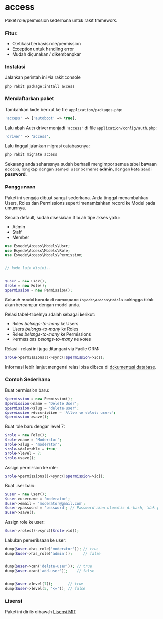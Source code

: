# access

Paket role/permission sederhana untuk rakit framework.


### Fitur:

  - Otetikasi berbasis role/permission
  - Exception untuk handling error
  - Mudah digunakan / dikembangkan


### Instalasi

Jalankan perintah ini via rakit console:

```bash
php rakit package:install access
```

### Mendaftarkan paket

Tambahkan kode berikut ke file `application/packages.php`:

```php
'access' => ['autoboot' => true],
```

Lalu ubah Auth driver menjadi `'access'` di file `application/config/auth.php`:
```php
'driver' => 'access',
```

Lalu tinggal jalankan migrasi databasenya:

```bash
php rakit migrate access
```

Sekarang anda seharusnya sudah berhasil mengimpor semua tabel bawaan access,
lengkap dengan sampel user bernama **admin**, dengan kata sandi **password**.


### Penggunaan

Paket ini sengaja dibuat sangat sederhana. Anda tinggal menambahkan
Users, Roles dan Permissions seperti menambahkan record ke Model pada umumnya.

Secara default, sudah disesiakan 3 buah tipe akses yaitu:
  - Admin
  - Staff
  - Member

```php
use Esyede\Access\Models\User;
use Esyede\Access\Models\Role;
use Esyede\Access\Models\Permission;


// kode lain disini..


$user = new User();
$role = new Role();
$permission = new Permission();
```

Seluruh model berada di namespace `Esyede\Access\Models` sehingga
tidak akan bercampur dengan model anda.



Relasi tabel-tabelnya adalah sebagai berikut:

  - Roles _belongs-to-many_ ke Users
  - Users _belongs-to-many_ ke Roles
  - Roles _belongs-to-many_ ke Permissions
  - Permissions _belongs-to-many_ ke Roles

Relasi - relasi ini juga ditangani via Facile ORM:

```php
$role->permissions()->sync([$permission->id]);
```


Informasi lebih lanjut mengenai relasi bisa dibaca
di [dokumentasi database](https://rakit.esyede.my.id/docs/database/facile).



### Contoh Sederhana

Buat permission baru:

```php
$permission = new Permission();
$permission->name = 'Delete User';
$permission->slug = 'delete-user';
$permission->description = 'Allow to delete users';
$permission->save();
```

Buat role baru dengan level 7:

```php
$role = new Role();
$role->name = 'Moderator';
$role->slug = 'moderator';
$role->deletable = true;
$role->level = 7;
$role->save();
```


Assign permission ke role:

```php
$role->permissions()->sync([$permission->id]);
```


Buat user baru:

```php
$user = new User();
$user->username = 'moderator';
$user->email = 'moderator@gmail.com';
$user->password = 'password'; // Password akan otomatis di-hash, tdak perlu hash manual.
$user->save();
```


Assign role ke user:

```php
$user->roles()->sync([$role->id]);
```


Lakukan pemeriksaan ke user:

```php
dump($user->has_role('moderator')); // true
dump($user->has_role('admin'));     // false


dump($user->can('delete-user')); // true
dump($user->can('add-user'));    // false


dump($user->level(7));       // true
dump($user->level(5, '<=')); // false
```


### Lisensi
Paket ini dirilis dibawah [Lisensi MIT](LICENSE)
